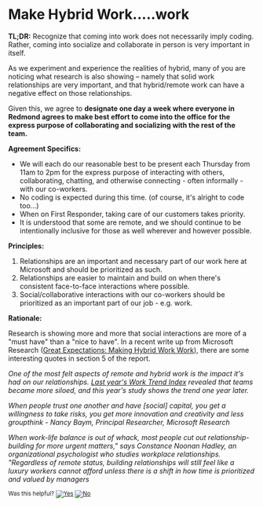 # Make Hybrid Work.....work

**TL;DR:** Recognize that coming into work does not necessarily imply coding. Rather, coming into socialize and collaborate in person is very important in itself.

As we experiment and experience the realities of hybrid, many of you are noticing what research is also showing – namely that solid work relationships are very important, and that hybrid/remote work can have a negative effect on those relationships.

Given this, we agree to **designate one day a week where everyone in Redmond agrees to make best effort to come into the office for the express purpose of collaborating and socializing with the rest of the team.**

**Agreement Specifics:**
- We will each do our reasonable best to be present each Thursday from 11am to 2pm for the express purpose of interacting with others, collaborating, chatting, and otherwise connecting - often informally - with our co-workers. 
- No coding is expected during this time.  (of course, it's alright to code too...)
- When on First Responder, taking care of our customers takes priority.
- It is understood that some are remote, and we should continue to be intentionally inclusive for those as well wherever and however possible.

**Principles:**
1. Relationships are an important and necessary part of our work here at Microsoft and should be prioritized as such.
2. Relationships are easier to maintain and build on when there's consistent face-to-face interactions where possible.
3. Social/collaborative interactions with our co-workers should be prioritized as an important part of our job - e.g. work.

**Rationale:**

Research is showing more and more that social interactions are more of a "must have" than a "nice to have".  In a recent write up from Microsoft Research ([Great Expectations: Making Hybrid Work Work](https://www.microsoft.com/en-us/worklab/work-trend-index/great-expectations-making-hybrid-work-work)), there are some interesting quotes in section 5 of the report.

_One of the most felt aspects of remote and hybrid work is the impact it&#39;s had on our relationships. _[_Last year&#39;s Work Trend Index_](https://www.microsoft.com/en-us/worklab/work-trend-index/hybrid-work)_ revealed that teams became more siloed, and this year's study shows the trend one year later._

_When people trust one another and have [social] capital, you get a willingness to take risks, you get more innovation and creativity and less groupthink - Nancy Baym, Principal Researcher, Microsoft Research_

_When work-life balance is out of whack, most people cut out relationship-building for more urgent matters,&quot; says Constance Noonan Hadley, an organizational psychologist who studies workplace relationships. &quot;Regardless of remote status, building relationships will still feel like a luxury workers cannot afford unless there is a shift in how time is prioritized and valued by managers_

<!-- Begin Generated Content: Doc Feedback -->
<sub>Was this helpful? [![Yes](https://helix.dot.net/f/ip/5?p=Documentation%5CTeamProcess%5CDevGuide%5Chybridcollab.md)](https://helix.dot.net/f/p/5?p=Documentation%5CTeamProcess%5CDevGuide%5Chybridcollab.md) [![No](https://helix.dot.net/f/in)](https://helix.dot.net/f/n/5?p=Documentation%5CTeamProcess%5CDevGuide%5Chybridcollab.md)</sub>
<!-- End Generated Content-->
